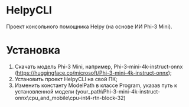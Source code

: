 # HelpyCLI
Проект консольного помощника Helpy (на основе ИИ Phi-3 Mini).

# Установка
1. Скачать модель Phi-3 Mini, например, Phi-3-mini-4k-instruct-onnx (https://huggingface.co/microsoft/Phi-3-mini-4k-instruct-onnx);
2. Установить проект HelpyCLI на свой ПК;
3. Изменить константу ModelPath в классе Program, указав путь к установленной модели (your_path\Phi-3-mini-4k-instruct-onnx\cpu_and_mobile\cpu-int4-rtn-block-32)
